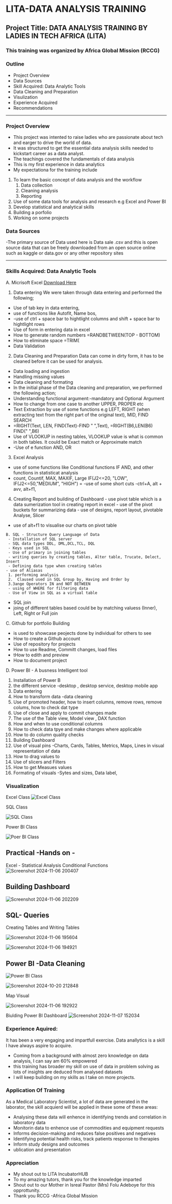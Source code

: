 # LITA-DATA ANALYSIS TRAINING
## Project Title:  DATA ANALYSIS TRAINING BY LADIES IN TECH AFRICA (LITA)
 
 ### This training was organized by Africa Global Mission (RCCG)

 ### Outline
- Project Overview
- Data Sources
- Skill Acquired: Data Analytic Tools
- Data Cleaning and Preparation
- Visulization
- Experience Acquired
- Recommendations

---
### Project Overview
- This project was intented to raise ladies who are passionate about tech and earger to drive the world of data.
- It was structured to get the essential data analysis skills needed to kickstart career as a data analyst.
- The teachings covered the fundamentals of data analysis
- This is my first experience in data analytics
- My expectationa for the training include
1. To learn the basic concept of data analysis and the workflow
    1. Data collection
    2. Cleaning analysis
    3. Reporting
2. Use of some data tools for analysis and research e.g Excel and Power BI
3. Develop statistical and analytical skills
4. Building a porfolio
5. Working on some projects
   
### Data Sources
-The primary source of Data used here is Data sale .csv and this is open source data that can be freely downloaded from an open source online such as kaggle or data.gov or any other repository sites

---
### Skills Acquired: Data Analytic Tools 
A. Micrisoft Excel  [Download Here](https://www.microsoft.com)   
  1. Data entering
  We were taken through data entering and  performed the following;
  - Use of tab key in data entering,
  - use of functions like Autofit, Name bos,
  - -use of ctrl + space bar to hightlight columns and shift + space bar to hightlight rows
  - Use of form in entering data in excel
  - How to generate random numbers  =RANDBETWEEN(TOP - BOTTOM)
  - How to eliminate space =TRIM(
  - Data Validation
    
  2.  Data Cleaning and Preparation
  Data can come in dirty form, it has to be cleaned before it can be used for analysis.
   - Data loading and ingestion
   - Handling missing values
   - Data cleaning and formating
  -  In the initial phase of the Data cleaning and preparation, we performed the following action;
  - Understanding functional argument:-mandatory and Optional Argument
  - How to change from one case to another UPPER, PROPER etc
  - Text Extraction by use of some functions e.g LEFT, RIGHT (when extracting text from the right part of the original text), MID, FIND SEARCH
  - =RIGHT(Text, LEN, FIND(Text)-FIND " ",Text), =RIGHT(B6,LEN(B6) FIND(" ",B6)
  - Use of VLOOKUP in nesting tables, VLOOKUP value is what is common in both tables. It could be Exact match or Approximate match
  - -Use of e function AND, OR
    
   3. Excel Analysis
  - use of some functions like Conditional functions IF AND,  and other functions in statisticat analysis
  - count, Countif,  MAX, MAXIF, Large
    IF(J2<=20, "LOW", IF(J2<=50,"MEDIUM", "HIGH") = 
  -use of some short cuts
  -ctrl+A, alt + avv, alt+f1,

   4. Creating Report and building of Dashboard
    - use pivot table which is a data sumerization tool in creating report in excel
    - use of the pivot buckets for summarizing data
    - use of designs, report layout, pivotable Analyse, Slicer
   - use of alt+f1 to visualise our charts on pivot table
      
    B. SQL - Structure Query Language of Data
     - Installation of SQL server
     - SQL data types DDL, DML,DCL,TCL, DQL
     - Keys used in SQL
     - Use of primary in joining tables
     - writing queries by creating tables, Alter table, Trucate, Delect, Insert
     - Defining data type when creating tables
    - use of Aliasas
     1. performing analysis 
     2.  Claused used in SQL Group by, Having and Order by
     3.3ange Operators IN and NOT BETWEEN
     - using of WHERE for filtering data
     - Use of View in SQL as a virtual table
  - SQL join
  -  joing of different tables based could be by matching valuess (Inner), Left, Right or Full join

  C. Github for portfolio Building
- is used to showcase peojects done by individual for others to see
 - How to create a Github account
- Use of repository for projects
- How to use Readme, Committ changes, load files
- tHow to edith and preview
- How to document project

D. Power BI - A busness Intelligent tool
 1. Installation of Power B
 2. the different service -desktop , desktop service, desktop mobile app
 3. Data entering
 4. How to transform data -data cleaning
 5. Use of promoted header, how to insert columns, remove rows, remove colums, how to check dat type
 6. Use of close and apply to commit changes made
 7. The use of the Table view, Model view , DAX function
 8. How and when to use conditional columns
 9. How to check data tpye and make changes where applicable
 10. How to do column quality checks
 11. Building Dashboard
 12. Use of visual pins -Charts, Cards, Tables, Metrics, Maps, Lines in visual representation of data
 13. How to drag values to
 14. Use of slicers and Filters
 15. How to get Measues values
 16. Formating of visuals -Sytes and sizes, Data label, 

  
  ###  Visualization
  Excel Class
 ![Excel Class](https://github.com/user-attachments/assets/c7f8bc84-59aa-48ef-aed5-786c7e07ed09)

SQL Class

![SQL Class](https://github.com/user-attachments/assets/c5179a1b-98a7-4f84-8633-5f1911027032)

Power BI Class

![Poer BI Class](https://github.com/user-attachments/assets/7e1f5913-96b1-4c1a-ae4a-37644ad74904)

## Practical -Hands on -
Excel - Statistical Analysis 
Conditional Functions
![Screenshot 2024-11-06 200407](https://github.com/user-attachments/assets/fc1953d7-335b-48e0-99f1-01ca78de4e5c)

## Building Dashboard
![Screenshot 2024-11-06 202209](https://github.com/user-attachments/assets/3ee2e09c-f33d-4bd9-b930-4a14d5940ea8)

## SQL- Queries
Creating Tables and Writing Tables

![Screenshot 2024-11-06 195604](https://github.com/user-attachments/assets/d0b111da-1787-4211-9764-78ec5640c7a1)

![Screenshot 2024-11-06 194921](https://github.com/user-attachments/assets/30023e13-508d-4063-84a5-d322214c7ee4)

## Power BI -Data Cleaning 
![Power BI Class](https://github.com/user-attachments/assets/967edc8c-2b28-40f2-b331-0a825c735fdc)

![Screenshot 2024-10-20 212848](https://github.com/user-attachments/assets/07d2d778-c8e2-4b36-acc9-57ccb6837f75)


Map Visual

![Screenshot 2024-11-06 192922](https://github.com/user-attachments/assets/92e5e104-c248-4371-8d53-06de59d7107c)

Biulding Power BI Dashboard
![Screenshot 2024-11-07 152034](https://github.com/user-attachments/assets/c9629f4c-c47a-4b9b-8642-0e85fe07103d)


### Experience Aquired: 
It has been a very engaging and impartfull exercise. Data anallytics is a skill I have always aspire to acquire.
- Coming from a background with almost zero knowledge on data analysis, I can say am 60% empowered
- this training has broader my skill on use of data in problem solving as lots of insights are deduced from analysed datasets
- I will keep building on my  skills as I take on more projects.

### Application Of Training
 As a Medical Laboratory Scientist, a lot of data are generated in the laborator, the skill acquierd will be applied in these some of these areas:
   -  Analysing these data will enhence in identifying trends and correlation in laboratory data
   -  Monitorin data to enhence use of commodities and equipment requests
   -  Informs decision-making and reduces false positives and negatives
   -  Identifying potential health risks, track patients response to therapies
   -  Inform study designs and outcomes
   -  ublication and presentation

   ### Appreciation
  -  My shout out to  LITA IncubatorHUB
  -  To my amazing tutors, thank you for the knowledge imparted
  -  Shout out to our Mother in Isreal Pastor (Mrs) Folu Adeboye for this opprottunity.
  -  Thank you RCCG -Africa Global Mission
    
 


